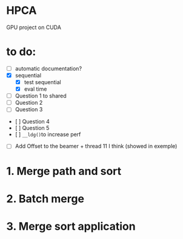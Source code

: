 # HPCA
GPU project on CUDA

# to do:

 - [ ] automatic documentation?
 - [x] sequential
	- [x] test sequential
	- [x] eval time
 - [ ] Question 1 to shared
 - [ ] Question 2
 - [ ] Question 3
 - [ ] Question 4
 - [ ] Question 5
 - [ ] `__ldg()`to increase perf
 - [ ] Add Offset to the beamer + thread 11 I think (showed in exemple)



# 1. Merge path and sort

# 2. Batch merge

# 3. Merge sort application 

